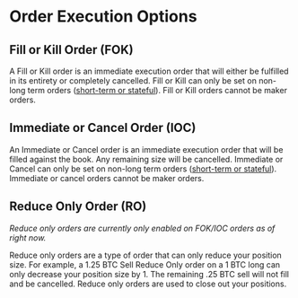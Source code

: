 # Order Execution Options

## Fill or Kill Order (FOK)
A Fill or Kill order is an immediate execution order that will either be fulfilled in its entirety or completely cancelled. Fill or Kill can only be set on non-long term orders ([short-term or stateful](https://docs.dydx.exchange/trading/short_term_vs_stateful)). Fill or Kill orders cannot be maker orders.

## Immediate or Cancel Order (IOC)
An Immediate or Cancel order is an immediate execution order that will be filled against the book. Any remaining size will be cancelled. Immediate or Cancel can only be set on non-long term orders ([short-term or stateful](https://docs.dydx.exchange/trading/short_term_vs_stateful)). Immediate or cancel orders cannot be maker orders.

## Reduce Only Order (RO)

*Reduce only orders are currently only enabled on FOK/IOC orders as of right now.*

Reduce only orders are a type of order that can only reduce your position size. For example, a 1.25 BTC Sell Reduce Only order on a 1 BTC long can only decrease your position size by 1. The remaining .25 BTC sell will not fill and be cancelled. Reduce only orders are used to close out your positions.